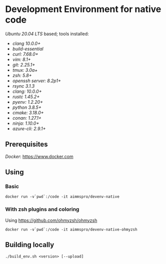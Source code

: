 # Development Environment for native code

_Ubuntu 20.04 LTS_ based; tools installed:

 * _clang 10.0.0+_
 * _build-essential_
 * _curl: 7.68.0+_
 * _vim: 8.1+_
 * _git: 2.25.1+_
 * _tmux: 3.0a+_
 * _zsh: 5.8+_
 * _openssh server: 8.2p1+_
 * _rsync 3.1.3_
 * _clang: 10.0.0+_
 * _rustc 1.45.2+_
 * _pyenv: 1.2.20+_
 * _python 3.8.5+_
 * _cmake: 3.18.0+_
 * _conan: 1.27.1+_
 * _ninja: 1.10.0+_
 * _azure-cli: 2.9.1+_

## Prerequisites

_Docker_: https://www.docker.com

## Using

### Basic
~~~~
docker run -v`pwd`:/code -it aimmspro/devenv-native
~~~~
### With zsh plugins and coloring

Using https://github.com/ohmyzsh/ohmyzsh

~~~~
docker run -v`pwd`:/code -it aimmspro/devenv-native-ohmyzsh
~~~~

## Building locally
 
~~~~
./build_env.sh <version> [--upload]
~~~~

